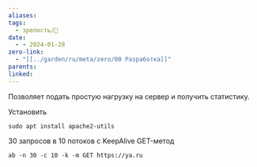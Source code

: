 ```yaml
---
aliases: 
tags:
  - зрелость/🌱
date:
  - - 2024-01-28
zero-link:
  - "[[../garden/ru/meta/zero/00 Разработка]]"
parents: 
linked: 
---
```

Позволяет подать простую нагрузку на сервер и получить статистику.

Установить
```shell
sudo apt install apache2-utils
```

30 запросов в 10 потоков с KeepAlive GET-метод
```
ab -n 30 -c 10 -k -m GET https://ya.ru
```